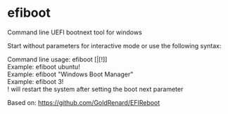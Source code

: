 # efiboot
Command line UEFI bootnext tool for windows

Start without parameters for interactive mode or use the following syntax:

Command line usage: efiboot [<boot item name>|<boot item number>[!]]  
Example: efiboot ubuntu!  
Example: efiboot "Windows Boot Manager"  
Example: efiboot 3!  
! will restart the system after setting the boot next parameter  

Based on: https://github.com/GoldRenard/EFIReboot
